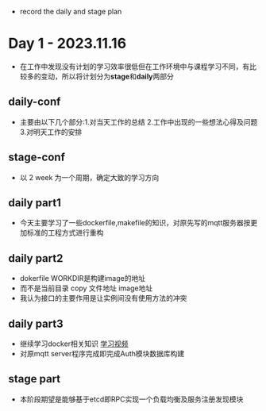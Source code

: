 * record the daily and stage plan
# Day 1  - 2023.11.16
* 在工作中发现没有计划的学习效率很低但在工作环境中与课程学习不同，有比较多的变动，所以将计划分为**stage**和**daily**两部分
## daily-conf
* 主要由以下几个部分:1.对当天工作的总结 2.工作中出现的一些想法心得及问题 3.对明天工作的安排
## stage-conf
* 以 2 week 为一个周期，确定大致的学习方向
## daily part1
* 今天主要学习了一些dockerfile,makefile的知识，对原先写的mqtt服务器按更加标准的工程方式进行重构
## daily part2
* dokerfile WORKDIR是构建image的地址
* 而不是当前目录 copy 文件地址 image地址
* 我认为接口的主要作用是让实例间没有使用方法的冲突
## daily part3
* 继续学习docker相关知识 [学习视频](https://www.bilibili.com/video/BV1k7411B7QL/?spm_id_from=333.337.search-card.all.click&vd_source=d085188502216c6ffd717429d83fe0e6)
* 对原mqtt server程序完成即完成Auth模块数据库构建
## stage part
* 本阶段期望是能够基于etcd即RPC实现一个负载均衡及服务注册发现模块
